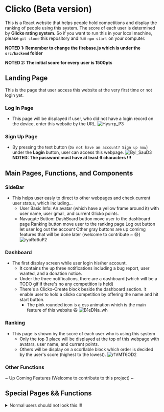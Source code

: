 # Clicko (Beta version)
This is a React website that helps people hold competitions and display the ranking of people using this system. The score of each user is determined by **Glicko rating system**. So if you want to run this in your local machine, please `git clone` this repository and run `npm start` on your computer.

**NOTED 1: Remember to change the firebase.js which is under the `src/backend` folder**

**NOTED 2: The initial score for every user is 1500pts**


## Landing Page
This is the page that user access this website at the very first time or not login yet.

### Log In Page
- This page will be displayed if user, who did not have a login record on the device, enter this website by the URL.
    ![Hysrrp_P3](https://github.com/whiteSHADOW1234/SimpleClicko/assets/91242001/dcf51d1b-9e7c-4b4e-b3bd-0d8ecd6b580a)
### Sign Up Page
- By pressing the text button (`Do not have an account? Sign up now`) under the **Login** button, user can access this webpage.
    ![ByI_SauD3](https://github.com/whiteSHADOW1234/SimpleClicko/assets/91242001/96c71c23-ed9f-4f83-8f07-214c9eb41941)
    **NOTED: The password must have at least 6 characters !!!**

## Main Pages, Functions, and Components

### SideBar
- This helps user easly to direct to other webpages and check current user status, which including...
    - User Basic Info:
        An avatar (which have a yellow frame around it) with user name, user gmail, and current Glicko points. 
    - Navagate Button:
        DashBoard button move user to the dashboard page
        Ranking button move user to the ranking page
        Log out button let user log out the account
        Other gray buttons are up comimg features that will be done later (welcome to contribute ~ :smile:)
    ![ryoRd6uP2](https://github.com/whiteSHADOW1234/SimpleClicko/assets/91242001/35614e74-a4f0-421b-8fc3-70e067f3aaee)

    


### Dashboard
- The first display screen while user login his/her account.
    - It contains the up three notifications including a bug report, user wanted, and a donation notice.
    - Under the three notifications, there are a dashboard (which will be a TODO gif if there's no any competition is held)
    - There's a Clicko-Create block beside the dashboard section. It enable user to hold a clicko competition by offering the name and hit start button. 
        - The pink rounded icon is a css animation which is the main feature of this website :laughing:
    ![B1eDNa_wh](https://github.com/whiteSHADOW1234/SimpleClicko/assets/91242001/86a28418-29b3-4c48-bcdd-af69d91a1dbe)


### Ranking
- This page is shown by the score of each user who is using this system
    - Only the top 3 place will be displayed at the top of this webpage with avatars, user name, and current points. 
    - Others will be display on a scorllable block which order is decided by the user's score (highest to the lowest).
    ![r1VMT6OD2](https://github.com/whiteSHADOW1234/SimpleClicko/assets/91242001/7b436cdc-5f5a-48d4-b700-fe290cffd106)


### Other Functions
~ Up Coming Features (Welcome to contribute to this project) ~


## Special Pages && Functions
<details>
<summary>Normal users should not look this !!!</summary>
Reset all the data except the basic user information can be triggered by tapping the username 100 times.
</details>

